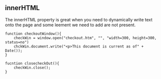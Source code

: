 ## innerHTML
The innerHTML property is great when you need to dynamically write text onto the page and some leement we need to add are not present.

```
function checkoutWindow(){
    checkWin = window.open("checkout.htm", "", "width=300, height=300, status=no")
    chckWin.document.write("<p>This document is current as of" + Date());
}

fucntion closecheckOut(){
    checkWin.close();
}
```